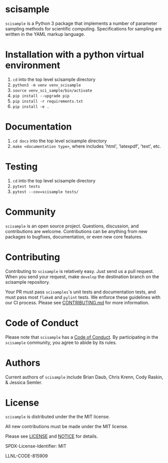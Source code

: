 # scisample

`scisample` is a Python 3 package that implements a number of parameter
sampling methods for scientific computing. Specifications for sampling
are written in  the YAML markup language.

# Installation with a python virtual environment

1. `cd` into the top level scisample directory
1. `python3 -m venv venv_scisample`
1. `source venv_sci_sample/bin/activate`
1. `pip install --upgrade pip`
1. `pip install -r requirements.txt`
1. `pip install -e .`

# Documentation

 1. `cd docs` into the top level scisample directory
 1. `make <documentation type>`, where <documentation type> includes 'html', 'latexpdf', 'text', etc.


# Testing

 1. `cd` into the top level scisample directory
 1. `pytest tests`
 1. `pytest --cov=scisample tests/`

# Community 

`scisample` is an open source project. Questions, discussion, and
contributions are welcome. Contributions can be anything from new
packages to bugfixes, documentation, or even new core features.

# Contributing

Contributing to `scisample` is relatively easy. Just send us a pull
request. When you send your request, make `develop` the destination
branch on the scisample repository.

Your PR must pass `scisamples`'s unit tests and documentation tests, and
must pass most `flake8` and `pylint` tests. We enforce these guidelines
with our CI process. Please see [CONTRIBUTING.md](./CONTRIBUTING.md) for
more information. 

# Code of Conduct

Please note that `scisample` has a [Code of Conduct](./CODE_OF_CONDUCT.md). By
participating in the `scisample` community, you agree to abide by its rules.

# Authors

Current authors of `scisample` include Brian Daub, Chris Krenn, Cody Raskin, &
Jessica Semler.

# License

`scisample` is distributed under the the MIT license.

All new contributions must be made under the MIT license.

Please see [LICENSE](./LICENSE) and [NOTICE](./NOTICE) for details.

SPDX-License-Identifier: MIT

LLNL-CODE-815909

